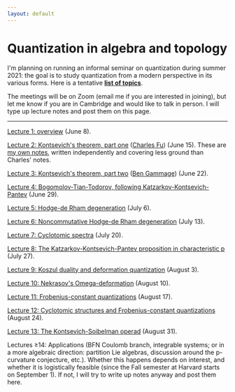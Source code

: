 ```yaml
---
layout: default
---
```

<script type="text/javascript" async=""
src="https://www.google-analytics.com/analytics.js"></script>
<script async=""
src="https://www.googletagmanager.com/gtag/js?id=UA-109004213-1"></script>
<script>
  window.dataLayer = window.dataLayer || [];
    function gtag(){dataLayer.push(arguments);}
      gtag('js', new Date());

        gtag('config', 'UA-109004213-1');
</script>
<script type="text/javascript"
src="https://cdn.mathjax.org/mathjax/latest/MathJax.js?config=TeX-AMS-MML_HTMLorMML">
</script>


<h1>Quantization in algebra and topology</h1>

I'm planning on running an informal seminar on quantization during summer 2021:
the goal is to study quantization from a modern perspective in its various
forms.  Here is a tentative <b><a href="/files/topics.pdf">list of
topics</a></b>.

The meetings will be on Zoom (email me if you are interested in joining), but
let me know if you are in Cambridge and would like to talk in person. I will
type up lecture notes and post them on this page.

<hr>

<a href="/files/summer-21/lecture-1.pdf">Lecture 1: overview</a> (June 8).

<a href="/files/summer-21/charles-notes-lecture-2.pdf">Lecture 2: Kontsevich's
theorem, part one</a> (<a href="http://people.math.harvard.edu/~yfu/">Charles
Fu</a>) (June 15). These are <a href="/files/summer-21/lecture-2.pdf">my own
notes</a>, written independently and covering less ground than Charles' notes.

<a href="/files/summer-21/benG-notes-lecture-3.pdf">Lecture 3: Kontsevich's
theorem, part two</a> (<a href="http://people.math.harvard.edu/~gammage/">Ben
Gammage</a>) (June 22).

<a href="/files/summer-21/lecture-4.pdf">Lecture 4: Bogomolov-Tian-Todorov,
following Katzarkov-Kontsevich-Pantev</a> (June 29).

<a href="/files/summer-21/lecture-5.pdf">Lecture 5: Hodge-de Rham
degeneration</a> (July 6).

<a href="/files/summer-21/lecture-6.pdf">Lecture 6: Noncommutative Hodge-de Rham
degeneration</a> (July 13).

<a href="/files/summer-21/lecture-7.pdf">Lecture 7: Cyclotomic spectra</a> (July
20).

<a href="/files/summer-21/lecture-8.pdf">Lecture 8: The
Katzarkov-Kontsevich-Pantev proposition in characteristic p</a> (July 27).

<a href="/files/summer-21/lecture-9.pdf">Lecture 9: Koszul duality and
deformation quantization</a> (August 3).

<a href="/files/summer-21/lecture-10.pdf">Lecture 10: Nekrasov's
Omega-deformation</a> (August 10).

<a href="/files/summer-21/lecture-11.pdf">Lecture 11: Frobenius-constant
quantizations</a> (August 17).

<a href="/files/summer-21/lecture-12.pdf">Lecture 12: Cyclotomic structures and
Frobenius-constant quantizations</a> (August 24).

<a href="/files/summer-21/lecture-13.pdf">Lecture 13: The Kontsevich-Soibelman
operad</a> (August 31).

Lectures ≥14: Applications (BFN Coulomb branch, integrable systems; or in a more
algebraic direction: partition Lie algebras, discussion around the p-curvature
conjecture, etc.). Whether this happens depends on interest, and whether it is
logistically feasible (since the Fall semester at Harvard starts on September
1). If not, I will try to write up notes anyway and post them here.
